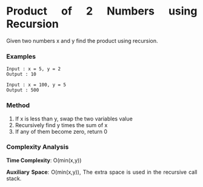 <div align="justify">

# Product of 2 Numbers using Recursion

Given two numbers x and y find the product using recursion.

### Examples

```
Input : x = 5, y = 2
Output : 10

Input : x = 100, y = 5
Output : 500
```

### Method

1. If x is less than y, swap the two variables value 
2. Recursively find y times the sum of x 
3. If any of them become zero, return 0 

### Complexity Analysis

__Time Complexity__: O(min(x,y))

__Auxiliary Space__: O(min(x,y)), The extra space is used in the recursive call stack.

</div>